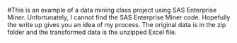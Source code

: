 #This is an example of a data mining class project using SAS Enterprise Miner.  Unfortunately, I cannot find the SAS Enterprise Miner code. Hopefully the write up gives you an idea of my process. The original data is in the zip folder and the transformed data is the unzipped Excel file.
